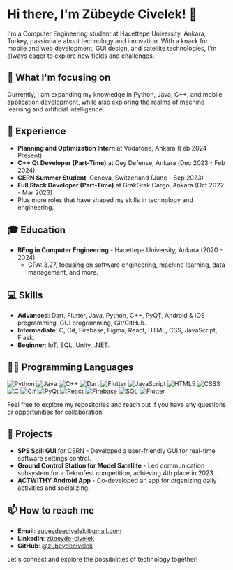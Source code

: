 # Hi there, I'm Zübeyde Civelek! 👋

I'm a Computer Engineering student at Hacettepe University, Ankara, Turkey, passionate about technology and innovation. With a knack for mobile and web development, GUI design, and satellite technologies, I'm always eager to explore new fields and challenges.

## 🌱 What I'm focusing on

Currently, I am expanding my knowledge in Python, Java, C++, and mobile application development, while also exploring the realms of machine learning and artificial intelligence.

## 💼 Experience

- **Planning and Optimization Intern** at Vodafone, Ankara (Feb 2024 - Present)
- **C++ Qt Developer (Part-Time)** at Cey Defense, Ankara (Dec 2023 - Feb 2024)
- **CERN Summer Student**, Geneva, Switzerland (June - Sep 2023)
- **Full Stack Developer (Part-Time)** at GrakGrak Cargo, Ankara (Oct 2022 - Mar 2023)
- Plus more roles that have shaped my skills in technology and engineering.

## 🎓 Education

- **BEng in Computer Engineering** - Hacettepe University, Ankara (2020 - 2024)
  - GPA: 3.27, focusing on software engineering, machine learning, data management, and more.

## 💻 Skills

- **Advanced**: Dart, Flutter, Java, Python, C++, PyQT, Android & iOS programming, GUI programming, Git/GitHub.
- **Intermediate**: C, C#, Firebase, Figma, React, HTML, CSS, JavaScript, Flask.
- **Beginner**: IoT, SQL, Unity, .NET.

## 👨‍💻 Programming Languages

![Python](https://img.shields.io/badge/-Python-3776AB?style=flat&logo=python&logoColor=white)
![Java](https://img.shields.io/badge/-Java-007396?style=flat&logo=java&logoColor=white)
![C++](https://img.shields.io/badge/-C++-00599C?style=flat&logo=cplusplus&logoColor=white)
![Dart](https://img.shields.io/badge/-Dart-0175C2?style=flat&logo=dart&logoColor=white)
![Flutter](https://img.shields.io/badge/-Flutter-02569B?style=flat&logo=flutter&logoColor=white)
![JavaScript](https://img.shields.io/badge/-JavaScript-F7DF1E?style=flat&logo=javascript&logoColor=black)
![HTML5](https://img.shields.io/badge/-HTML5-E34F26?style=flat&logo=html5&logoColor=white)
![CSS3](https://img.shields.io/badge/-CSS3-1572B6?style=flat&logo=css3&logoColor=white)
![C](https://img.shields.io/badge/-C-A8B9CC?style=flat&logo=c&logoColor=white)
![C#](https://img.shields.io/badge/-C%23-239120?style=flat&logo=csharp&logoColor=white)
![PyQt](https://img.shields.io/badge/-PyQt-41CD52?style=flat&logo=qt&logoColor=white)
![React](https://img.shields.io/badge/-React-61DAFB?style=flat&logo=react&logoColor=black)
![Firebase](https://img.shields.io/badge/-Firebase-FFCA28?style=flat&logo=firebase&logoColor=black)
![SQL](https://img.shields.io/badge/-SQL-4479A1?style=flat&logo=mysql&logoColor=white)
![Flutter](https://img.shields.io/badge/-Flutter-02569B?style=flat&logo=flutter&logoColor=white)

Feel free to explore my repositories and reach out if you have any questions or opportunities for collaboration!


## 🚀 Projects

- **SPS Spill GUI** for CERN - Developed a user-friendly GUI for real-time software settings control.
- **Ground Control Station for Model Satellite** - Led communication subsystem for a Teknofest competition, achieving 4th place in 2023.
- **ACTWITHY Android App** - Co-developed an app for organizing daily activities and socializing.

## 📫 How to reach me

- **Email**: zubeydeecivelek@gmail.com
- **LinkedIn**: [zübeyde-civelek](https://linkedin.com/in/zübeyde-civelek/)
- **GitHub**: [@zubeydecivelek](https://github.com/zubeydecivelek/)

Let's connect and explore the possibilities of technology together!

